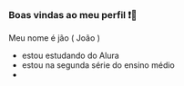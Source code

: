 ### Boas vindas ao meu perfil ❗🤙

Meu nome é jão ( João )

- estou estudando do Alura 
- estou na segunda série do ensino médio
- 
